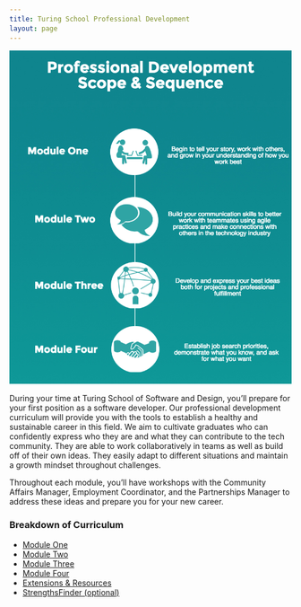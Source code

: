 ```yaml
---
title: Turing School Professional Development
layout: page
---
```


![Scope & Sequence](images/pd_scope_and_sequence.png)

During your time at Turing School of Software and Design, you’ll prepare for your first position as a software developer. Our professional development curriculum will provide you with the tools to establish a healthy and sustainable career in this field. We aim to cultivate graduates who can confidently express who they are and what they can contribute to the tech community. They are able to work collaboratively in teams as well as build off of their own ideas. They easily adapt to different situations and maintain a growth mindset throughout challenges.

Throughout each module, you’ll have workshops with the Community Affairs Manager, Employment Coordinator, and the Partnerships Manager to address these ideas and prepare you for your new career.

### Breakdown of Curriculum
* [Module One](https://github.com/turingschool/professional_skills/blob/master/module_one/index.md)
* [Module Two](https://github.com/turingschool/professional_skills/blob/master/module_two/index.md)
* [Module Three](https://github.com/turingschool/professional_skills/blob/master/module_three/index.md)
* [Module Four](https://github.com/turingschool/professional_skills/blob/master/module_four/index.md)
* [Extensions & Resources](https://github.com/turingschool/professional_skills/blob/master/extensions_and_resources/index.md)
* [StrengthsFinder (optional)](https://github.com/turingschool/professional_skills/blob/master/strengths_finder/index.md)
